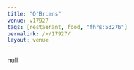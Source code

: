 ```yaml
---
title: "O'Briens"
venue: v17927
tags: [restaurant, food, "fhrs:53276"]
permalink: /v/17927/
layout: venue
---
```

null